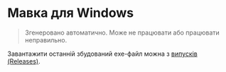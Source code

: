 # Мавка для Windows

> Згенеровано автоматично. Може не працювати або працювати неправильно.

Завантажити останній збудований exe-файл можна з [випусків (Releases)](./releases).
